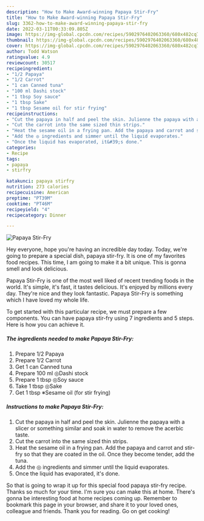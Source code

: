 ```yaml
---
description: "How to Make Award-winning Papaya Stir-Fry"
title: "How to Make Award-winning Papaya Stir-Fry"
slug: 3362-how-to-make-award-winning-papaya-stir-fry
date: 2022-03-11T00:33:09.805Z
image: https://img-global.cpcdn.com/recipes/5902976402063360/680x482cq70/papaya-stir-fry-recipe-main-photo.jpg
thumbnail: https://img-global.cpcdn.com/recipes/5902976402063360/680x482cq70/papaya-stir-fry-recipe-main-photo.jpg
cover: https://img-global.cpcdn.com/recipes/5902976402063360/680x482cq70/papaya-stir-fry-recipe-main-photo.jpg
author: Todd Watson
ratingvalue: 4.9
reviewcount: 30517
recipeingredient:
- "1/2 Papaya"
- "1/2 Carrot"
- "1 can Canned tuna"
- "100 ml Dashi stock"
- "1 tbsp Soy sauce"
- "1 tbsp Sake"
- "1 tbsp Sesame oil for stir frying"
recipeinstructions:
- "Cut the papaya in half and peel the skin. Julienne the papaya with a slicer or something similar and soak in water to remove the acerbic taste."
- "Cut the carrot into the same sized thin strips."
- "Heat the sesame oil in a frying pan. Add the papaya and carrot and stir-fry so that they are coated in the oil. Once they become tender, add the tuna."
- "Add the ◎ ingredients and simmer until the liquid evaporates."
- "Once the liquid has evaporated, it&#39;s done."
categories:
- Recipe
tags:
- papaya
- stirfry

katakunci: papaya stirfry 
nutrition: 273 calories
recipecuisine: American
preptime: "PT39M"
cooktime: "PT46M"
recipeyield: "4"
recipecategory: Dinner

---
```



![Papaya Stir-Fry](https://img-global.cpcdn.com/recipes/5902976402063360/680x482cq70/papaya-stir-fry-recipe-main-photo.jpg)

Hey everyone, hope you're having an incredible day today. Today, we're going to prepare a special dish, papaya stir-fry. It is one of my favorites food recipes. This time, I am going to make it a bit unique. This is gonna smell and look delicious.



Papaya Stir-Fry is one of the most well liked of recent trending foods in the world. It's simple, it's fast, it tastes delicious. It's enjoyed by millions every day. They're nice and they look fantastic. Papaya Stir-Fry is something which I have loved my whole life.


To get started with this particular recipe, we must prepare a few components. You can have papaya stir-fry using 7 ingredients and 5 steps. Here is how you can achieve it.

<!--inarticleads1-->

##### The ingredients needed to make Papaya Stir-Fry:

1. Prepare 1/2 Papaya
1. Prepare 1/2 Carrot
1. Get 1 can Canned tuna
1. Prepare 100 ml ◎Dashi stock
1. Prepare 1 tbsp ◎Soy sauce
1. Take 1 tbsp ◎Sake
1. Get 1 tbsp ※Sesame oil (for stir frying)




<!--inarticleads2-->

##### Instructions to make Papaya Stir-Fry:

1. Cut the papaya in half and peel the skin. Julienne the papaya with a slicer or something similar and soak in water to remove the acerbic taste.
1. Cut the carrot into the same sized thin strips.
1. Heat the sesame oil in a frying pan. Add the papaya and carrot and stir-fry so that they are coated in the oil. Once they become tender, add the tuna.
1. Add the ◎ ingredients and simmer until the liquid evaporates.
1. Once the liquid has evaporated, it&#39;s done.




So that is going to wrap it up for this special food papaya stir-fry recipe. Thanks so much for your time. I'm sure you can make this at home. There's gonna be interesting food at home recipes coming up. Remember to bookmark this page in your browser, and share it to your loved ones, colleague and friends. Thank you for reading. Go on get cooking!
